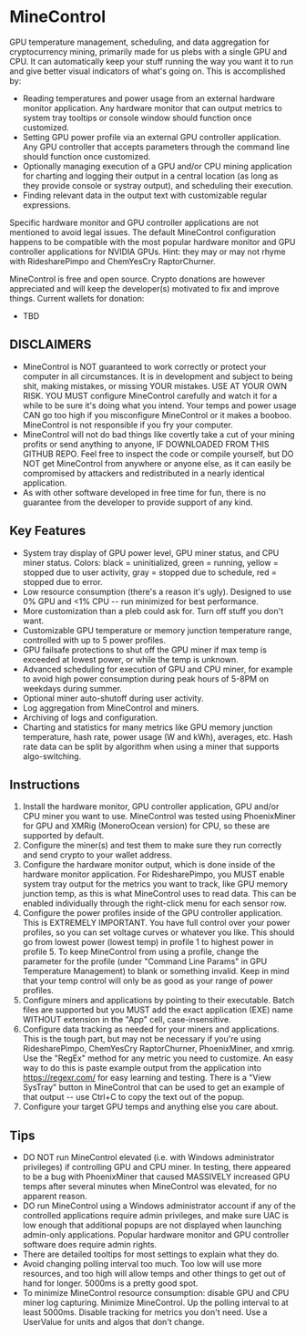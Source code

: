 # MineControl 

GPU temperature management, scheduling, and data aggregation for cryptocurrency mining, primarily made for us plebs with a single GPU and CPU. It can automatically keep your stuff running the way you want it to run and give better visual indicators of what's going on. This is accomplished by:
- Reading temperatures and power usage from an external hardware monitor application. Any hardware monitor that can output metrics to system tray tooltips or console window should function once customized.
- Setting GPU power profile via an external GPU controller application. Any GPU controller that accepts parameters through the command line should function once customized.
- Optionally managing execution of a GPU and/or CPU mining application for charting and logging their output in a central location (as long as they provide console or systray output), and scheduling their execution.
- Finding relevant data in the output text with customizable regular expressions.

Specific hardware monitor and GPU controller applications are not mentioned to avoid legal issues. The default MineControl configuration happens to be compatible with the most popular hardware monitor and GPU controller applications for NVIDIA GPUs. Hint: they may or may not rhyme with RidesharePimpo and ChemYesCry RaptorChurner.

MineControl is free and open source. Crypto donations are however appreciated and will keep the developer(s) motivated to fix and improve things. Current wallets for donation:
- TBD

## DISCLAIMERS

- MineControl is NOT guaranteed to work correctly or protect your computer in all circumstances. It is in development and subject to being shit, making mistakes, or missing YOUR mistakes. USE AT YOUR OWN RISK. YOU MUST configure MineControl carefully and watch it for a while to be sure it's doing what you intend. Your temps and power usage CAN go too high if you misconfigure MineControl or it makes a booboo. MineControl is not responsible if you fry your computer.
- MineControl will not do bad things like covertly take a cut of your mining profits or send anything to anyone, IF DOWNLOADED FROM THIS GITHUB REPO. Feel free to inspect the code or compile yourself, but DO NOT get MineControl from anywhere or anyone else, as it can easily be compromised by attackers and redistributed in a nearly identical application.
- As with other software developed in free time for fun, there is no guarantee from the developer to provide support of any kind.

## Key Features

- System tray display of GPU power level, GPU miner status, and CPU miner status. Colors: black = uninitialized, green = running, yellow = stopped due to user activity, gray = stopped due to schedule, red = stopped due to error.
- Low resource consumption (there's a reason it's ugly). Designed to use 0% GPU and <1% CPU -- run minimized for best performance. 
- More customization than a pleb could ask for. Turn off stuff you don't want.
- Customizable GPU temperature or memory junction temperature range, controlled with up to 5 power profiles.
- GPU failsafe protections to shut off the GPU miner if max temp is exceeded at lowest power, or while the temp is unknown.
- Advanced scheduling for execution of GPU and CPU miner, for example to avoid high power consumption during peak hours of 5-8PM on weekdays during summer.
- Optional miner auto-shutoff during user activity.
- Log aggregation from MineControl and miners.
- Archiving of logs and configuration.
- Charting and statistics for many metrics like GPU memory junction temperature, hash rate, power usage (W and kWh), averages, etc. Hash rate data can be split by algorithm when using a miner that supports algo-switching.

## Instructions

1) Install the hardware monitor, GPU controller application, GPU and/or CPU miner you want to use. MineControl was tested using PhoenixMiner for GPU and XMRig (MoneroOcean version) for CPU, so these are supported by default.
2) Configure the miner(s) and test them to make sure they run correctly and send crypto to your wallet address.
3) Configure the hardware monitor output, which is done inside of the hardware monitor application. For RidesharePimpo, you MUST enable system tray output for the metrics you want to track, like GPU memory junction temp, as this is what MineControl uses to read data. This can be enabled individually through the right-click menu for each sensor row.
3) Configure the power profiles inside of the GPU controller application. This is EXTREMELY IMPORTANT. You have full control over your power profiles, so you can set voltage curves or whatever you like. This should go from lowest power (lowest temp) in profile 1 to highest power in profile 5. To keep MineControl from using a profile, change the parameter for the profile (under "Command Line Params" in GPU Temperature Management) to blank or something invalid. Keep in mind that your temp control will only be as good as your range of power profiles.
4) Configure miners and applications by pointing to their executable. Batch files are supported but you MUST add the exact application (EXE) name WITHOUT extension in the "App" cell, case-insensitive.
5) Configure data tracking as needed for your miners and applications. This is the tough part, but may not be necessary if you're using RidesharePimpo, ChemYesCry RaptorChurner, PhoenixMiner, and xmrig. Use the "RegEx" method for any metric you need to customize. An easy way to do this is paste example output from the application into https://regexr.com/ for easy learning and testing. There is a "View SysTray" button in MineControl that can be used to get an example of that output -- use Ctrl+C to copy the text out of the popup.
6) Configure your target GPU temps and anything else you care about. 

## Tips

- DO NOT run MineControl elevated (i.e. with Windows administrator privileges) if controlling GPU and CPU miner. In testing, there appeared to be a bug with PhoenixMiner that caused MASSIVELY increased GPU temps after several minutes when MineControl was elevated, for no apparent reason.
- DO run MineControl using a Windows administrator account if any of the controlled applications require admin privileges, and make sure UAC is low enough that additional popups are not displayed when launching admin-only applications. Popular hardware monitor and GPU controller software does require admin rights.
- There are detailed tooltips for most settings to explain what they do.
- Avoid changing polling interval too much. Too low will use more resources, and too high will allow temps and other things to get out of hand for longer. 5000ms is a pretty good spot.
- To minimize MineControl resource consumption: disable GPU and CPU miner log capturing. Minimize MineControl. Up the polling interval to at least 5000ms. Disable tracking for metrics you don't need. Use a UserValue for units and algos that don't change.
